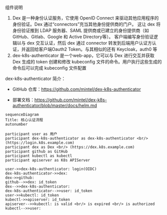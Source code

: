 组件说明

1. Dex 是一种身份认证服务，它使用 OpenID Connect 来驱动其他应用程序的身份验证。Dex 通过“connectors”充当其他身份提供商的门户。 这让 dex 将身份验证推到 LDAP 服务器、SAML 提供商或已建立的身份提供商（如 GitHub、Gitlab、Google 和 Active Directory等）。 客户端编写身份验证逻辑以与 dex 交互认证，然后 dex 通过 connector 转发到后端用户认证方认证，并返回给客户端Oauth2 Token。与其相似的还有 Keycloak，auth0 等
2. dex-k8s-authenticator 是一个web-app，它可以与 Dex 进行交互并获取 Dex 生成的 token 创建和修改 kubeconfig 文件的命令。用户执行这些生成的命令后可以完成 kubeconfig 文件配置

dex-k8s-authenticator 简介：

- GitHub 仓库：<https://github.com/mintel/dex-k8s-authenticator>

- 部署文档：<https://github.com/mintel/dex-k8s-authenticator/blob/master/docs/helm.md>

```mermaid
sequenceDiagram
Title: 核心认证流程
autonumber

participant user as 用户
participant dex-k8s-authenticator as dex-k8s-authenticator <br/>(https://login.k8s.example.com)
participant dex as Dex <br/> (https://dex.k8s.example.com)
participant github as GitHub
participant kubectl as kubectl
participant apiserver as K8s APIServer

user->>dex-k8s-authenticator: login(OIDC)
dex-k8s-authenticator->>dex: 
dex->>github: 
github-->>dex: id_token
dex-->>dex-k8s-authenticator: 
dex-k8s-authenticator-->>user: id_token
user->>kubectl: id_token
kubectl->>apiserver: id_token
apiserver-->>kubectl: is valid <br/> is expired <br/> is authorized
kubectl-->>user: 
```
